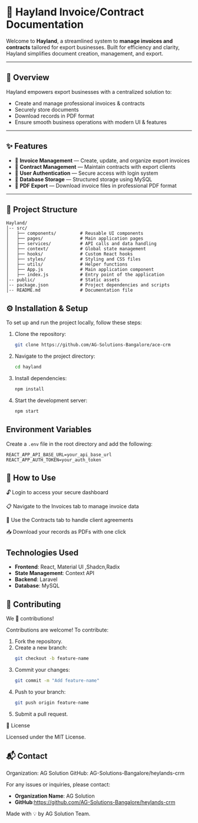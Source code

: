 # 💼 Hayland Invoice/Contract Documentation

Welcome to **Hayland**, a streamlined system to **manage invoices and contracts** tailored for export businesses. Built for efficiency and clarity, Hayland simplifies document creation, management, and export.

---

## 🚀 Overview

Hayland empowers export businesses with a centralized solution to:

- Create and manage professional invoices & contracts
- Securely store documents
- Download records in PDF format
- Ensure smooth business operations with modern UI & features

---

## ✨ Features

- 🧾 **Invoice Management** — Create, update, and organize export invoices
- 🤝 **Contract Management** — Maintain contracts with export clients
- 🔐 **User Authentication** — Secure access with login system
- 💾 **Database Storage** — Structured storage using MySQL
- 📄 **PDF Export** — Download invoice files in professional PDF format

---

## 📁 Project Structure

```
Hayland/
│-- src/
│   ├── components/         # Reusable UI components
│   ├── pages/              # Main application pages
│   ├── services/           # API calls and data handling
│   ├── context/            # Global state management
│   ├── hooks/              # Custom React hooks
│   ├── styles/             # Styling and CSS files
│   ├── utils/              # Helper functions
│   ├── App.js              # Main application component
│   ├── index.js            # Entry point of the application
│-- public/                 # Static assets
│-- package.json            # Project dependencies and scripts
│-- README.md               # Documentation file
```

## ⚙️ Installation & Setup

To set up and run the project locally, follow these steps:

1. Clone the repository:
   ```bash
   git clone https://github.com/AG-Solutions-Bangalore/ace-crm
   ```
2. Navigate to the project directory:
   ```bash
   cd hayland
   ```
3. Install dependencies:
   ```bash
   npm install
   ```
4. Start the development server:
   ```bash
   npm start
   ```

## Environment Variables

Create a `.env` file in the root directory and add the following:

```
REACT_APP_API_BASE_URL=your_api_base_url
REACT_APP_AUTH_TOKEN=your_auth_token
```

## 🧭 How to Use

🔓 Login to access your secure dashboard

📋 Navigate to the Invoices tab to manage invoice data

📝 Use the Contracts tab to handle client agreements

📥 Download your records as PDFs with one click

## Technologies Used

- **Frontend**: React, Material UI ,Shadcn,Radix
- **State Management**: Context API
- **Backend**: Laravel
- **Database**: MySQL

## 🤝 Contributing

We 💖 contributions!

Contributions are welcome! To contribute:

1. Fork the repository.
2. Create a new branch:
   ```bash
   git checkout -b feature-name
   ```
3. Commit your changes:
   ```bash
   git commit -m "Add feature-name"
   ```
4. Push to your branch:
   ```bash
   git push origin feature-name
   ```
5. Submit a pull request.

🪪 License

Licensed under the MIT License.

## 📬 Contact

Organization: AG Solution
GitHub: AG-Solutions-Bangalore/heylands-crm

For any issues or inquiries, please contact:

- **Organization Name**: AG Solution
- **GitHub**:https://github.com/AG-Solutions-Bangalore/heylands-crm

Made with 💡 by AG Solution Team.
